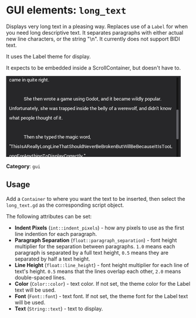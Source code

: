 # GUI elements: `long_text`

Displays very long text in a pleasing way.  Replaces use of a `Label` for when
you need long descriptive text.  It separates paragraphs with either actual
new line characters, or the string "\n".  It currently does not support
BIDI text.

It uses the Label theme for display.

It expects to be embedded inside a ScrollContainer, but doesn't have to.

![example](long_text.png)

**Category**: `gui`


## Usage

Add a `Container` to where you want the text to be inserted, then select the
`long_text.gd` as the corresponding script object.

The following attributes can be set:

* **Indent Pixels** (`int::indent_pixels`) - how any pixels to use as the
  first line indention for each paragraph.
* **Paragraph Separation** (`float::paragraph_separation`) - font height
  multiplier for the separation between paragraphs. `1.0` means each paragraph
  is separated by a full text height, `0.5` means they are separated by half
  a text height.
* **Line Height** (`float::line_height`) - font height multiplier for
  each line of text's height.  `0.5` means that the lines overlap each other,
  `2.0` means double-spaced lines.
* **Color** (`Color::color`) - text color.  If not set, the theme color for the
  Label text will be used.
* **Font** (`Font::font`) - text font.  If not set, the theme font for the Label
  text will be used.
* **Text** (`String::text`) - text to display.


